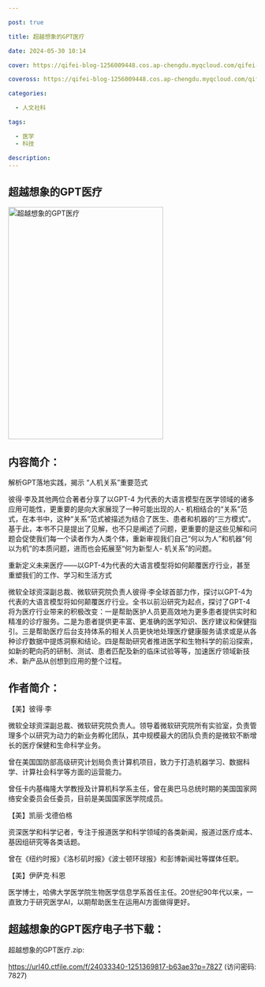 ```yaml
---

post: true

title: 超越想象的GPT医疗

date: 2024-05-30 10:14

cover: https://qifei-blog-1256009448.cos.ap-chengdu.myqcloud.com/qifei-blog/s34530477.jpg

coveross: https://qifei-blog-1256009448.cos.ap-chengdu.myqcloud.com/qifei-blog/s34530477.jpg

categories:

  - 人文社科

tags:

  - 医学
  - 科技

description:
---
```


## 超越想象的GPT医疗

<img alt="超越想象的GPT医疗" class="aligncenter loading" data-was-processed="true" decoding="async" fetchpriority="high" height="471" src="https://qifei-blog-1256009448.cos.ap-chengdu.myqcloud.com/qifei-blog/s34530477.jpg" style="cursor: zoom-in;" width="314"/>

## 内容简介：

解析GPT落地实践，揭示 “人机关系”重要范式

彼得·李及其他两位合著者分享了以GPT-4 为代表的大语言模型在医学领域的诸多应用可能性，更重要的是向大家展现了一种可能出现的人- 机相结合的“关系”范式，在本书中，这种“关系”范式被描述为结合了医生、患者和机器的“三方模式”。基于此，本书不只是提出了见解，也不只是阐述了问题，更重要的是这些见解和问题会促使我们每一个读者作为人类个体，重新审视我们自己“何以为人”和机器“何以为机”的本质问题，进而也会拓展至“何为新型人- 机关系”的问题。

重新定义未来医疗——以GPT-4为代表的大语言模型将如何颠覆医疗行业，甚至重塑我们的工作、学习和生活方式

微软全球资深副总裁、微软研究院负责人彼得·李全球首部力作，探讨以GPT-4为代表的大语言模型将如何颠覆医疗行业。全书以前沿研究为起点，探讨了GPT-4将为医疗行业带来的积极改变：一是帮助医护人员更高效地为更多患者提供实时和精准的诊疗服务。二是为患者提供更丰富、更准确的医学知识、医疗建议和保健指引。三是帮助医疗后台支持体系的相关人员更快地处理医疗健康服务请求或是从各种诊疗数据中提炼洞察和结论。四是帮助研究者推进医学和生物科学的前沿探索，如新的靶向药的研制、测试、患者匹配及新的临床试验等等，加速医疗领域新技术、新产品从创想到应用的整个过程。

## 作者简介：

【美】彼得·李

微软全球资深副总裁、微软研究院负责人。领导着微软研究院所有实验室，负责管理多个以研究为动力的新业务孵化团队，其中规模最大的团队负责的是微软不断增长的医疗保健和生命科学业务。

曾在美国国防部高级研究计划局负责计算机项目，致力于打造机器学习、数据科学、计算社会科学等方面的运营能力。

曾任卡内基梅隆大学教授及计算机科学系主任，曾在奥巴马总统时期的美国国家网络安全委员会任委员，目前是美国国家医学院成员。

【美】凯丽·戈德伯格

资深医学和科学记者，专注于报道医学和科学领域的各类新闻，报道过医疗成本、基因组研究等各类话题。

曾在《纽约时报》《洛杉矶时报》《波士顿环球报》和彭博新闻社等媒体任职。

【美】伊萨克·科恩

医学博士，哈佛大学医学院生物医学信息学系首任主任。20世纪90年代以来，一直致力于研究医学AI，以期帮助医生在运用AI方面做得更好。

## 超越想象的GPT医疗电子书下载：

超越想象的GPT医疗.zip: 

https://url40.ctfile.com/f/24033340-1251369817-b63ae3?p=7827 (访问密码: 7827)
